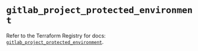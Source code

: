 # `gitlab_project_protected_environment`

Refer to the Terraform Registry for docs: [`gitlab_project_protected_environment`](https://registry.terraform.io/providers/gitlabhq/gitlab/16.8.0/docs/resources/project_protected_environment).
